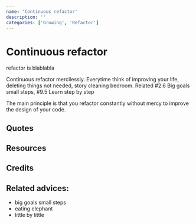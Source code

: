 ```yaml
---
name: 'Continuous refactor'
description: ''
categories: ['Growing', 'Refactor']
---
```

# Continuous refactor

refactor is blablabla

Continuous refactor mercilessly. Everytime think of improving  your life, deleting things not needed, story cleaning bedroom. Related #2.6 Big goals small steps, #9.5 Learn step by step

The main principle is that you refactor constantly without mercy to improve the design of your code.

## Quotes

## Resources

## Credits

## Related advices:

- big goals small steps
- eating elephant
- little by little

